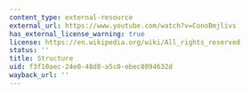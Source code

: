 ```yaml
---
content_type: external-resource
external_url: https://www.youtube.com/watch?v=ConoBmjlivs
has_external_license_warning: true
license: https://en.wikipedia.org/wiki/All_rights_reserved
status: ''
title: Structure
uid: f3f10aec-24e0-48d8-a5c0-ebec8094632d
wayback_url: ''
---
```


